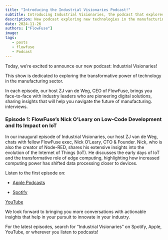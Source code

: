 ```yaml
---
title: "Introducing the Industrial Visionaries Podcast!"
subtitle: Introducing Industrial Visionaries, the podcast that explores the minds behind the industry's biggest breakthroughs.
description: New podcast exploring new technologies in the manufacturing sector 
date: 2024-11-26
authors: ["FlowFuse"]
image: 
tags:
   - posts
   - flowfuse
   - Podcast
---
```


Today, we’re excited to announce our new podcast: Industrial Visionaries!  

<!--more-->

This show is dedicated to exploring the transformative power of technology in the manufacturing sector. 

In each episode, our host ZJ van de Weg, CEO of FlowFuse, brings you face-to-face with industry leaders who are pioneering digital solutions, sharing insights that will help you navigate the future of manufacturing. interviews. 

### Episode 1: FlowFuse’s Nick O’Leary on Low-Code Development and Its Impact on IoT

In our inaugural episode of Industrial Visionaries, our host ZJ van de Weg, chats with fellow FlowFuse exec, Nick O’Leary, CTO & Founder. Nick, who is also the creator of Node-RED, shares his extensive insights into the evolution of the Internet of Things (IoT). He discusses the early days of IoT and the transformative role of edge computing, highlighting how increased computing power has shifted data processing closer to devices. 

Listen to the first episode on: 

- [Apple Podcasts](https://podcasts.apple.com/us/podcast/ep-1-flowfuses-nick-oleary-on-low-code-development/id1781774461?i=1000678217258)


- [Spotify](https://open.spotify.com/episode/6HJB35FbK1U7pVNpTyM6P2)

[YouTube](https://www.youtube.com/watch?v=AI-bjry8vLU)

We look forward to bringing you more conversations with actionable insights that help in your pursuit to innovate in your industry. 

For the latest episodes, search for “Industrial Visionaries” on Spotify, Apple, YouTube, or wherever you listen to podcasts! 

